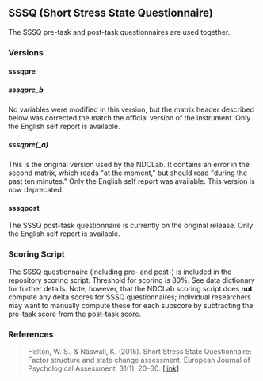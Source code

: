 ## SSSQ (Short Stress State Questionnaire)

The SSSQ pre-task and post-task questionnaires are used together.

### Versions
#### sssqpre
##### sssqpre_b
No variables were modified in this version, but the matrix header described below was corrected the match the official version of the instrument. Only the English self report is available.

##### sssqpre(_a)
This is the original version used by the NDCLab. It contains an error in the second matrix, which reads "at the moment," but should read "during the past ten minutes." Only the English self report was available. This version is now deprecated.

#### sssqpost
The SSSQ post-task questionnaire is currently on the original release. Only the English self report is available.


### Scoring Script
The SSSQ questionnaire (including pre- and post-) is included in the repository scoring script. Threshold for scoring is 80%. See data dictionary for further details. Note, however, that the NDCLab scoring script does **not** compute any delta scores for SSSQ questionnaires; individual researchers may want to manually compute these for each subscore by subtracting the pre-task score from the post-task score.


### References
> Helton, W. S., & Näswall, K. (2015). Short Stress State Questionnaire: Factor structure and state change assessment. European Journal of Psychological Assessment, 31(1), 20–30. [[link]](https://psycnet.apa.org/record/2014-09900-001)